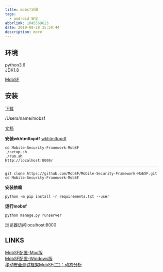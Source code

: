 ```yaml
---
title: mobsf记录
tags:
  - android 安全
abbrlink: 1045569623
date: 2019-08-28 15:59:44
description: more
---
```


## 环境

python3.6  
JDK1.8  

[MobSF](https://github.com/MobSF/Mobile-Security-Framework-MobSF)  


## 安装

[下载](https://github.com/MobSF/Mobile-Security-Framework-MobSF/releases)  

/Users/name/mobsf  

[文档](https://github.com/MobSF/Mobile-Security-Framework-MobSF/wiki/1.-Documentation)  

**安装wkhtmltopdf**
[wkhtmltopdf](https://wkhtmltopdf.org/downloads.html)  

```
cd Mobile-Security-Framework-MobSF
./setup.sh
./run.sh
http://localhost:8000/
```

---

```
git clone https://github.com/MobSF/Mobile-Security-Framework-MobSF.git
cd Mobile-Security-Framework-MobSF
```

**安装依赖**  
```
python -m pip install -r requirements.txt --user
```

**运行mobsf**
```
python manage.py runserver

```
浏览器访问localhost:8000  

## LINKS
[MobSF配置-Mac版](https://www.jianshu.com/p/6569c0dbee73)  
[MobSF配置-Windows版](https://www.jianshu.com/p/4ba4312985ee?utm_campaign)  
[移动安全测试框架MobSF(二)：动态分析](https://blog.csdn.net/u013107656/article/details/53995545)  